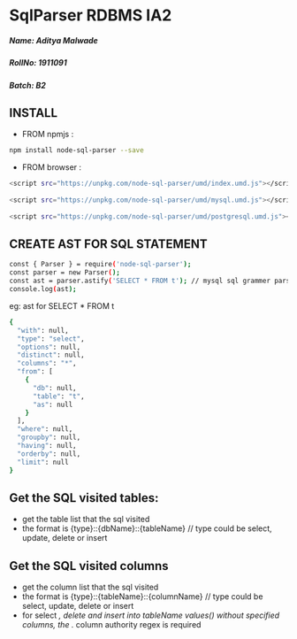 # SqlParser RDBMS IA2 #
#####  Name: Aditya Malwade #####
##### RollNo: 1911091 #####
##### Batch: B2 #####
## INSTALL ##
* FROM npmjs : 
``` bash 
npm install node-sql-parser --save 
```
* FROM browser :
``` bash
<script src="https://unpkg.com/node-sql-parser/umd/index.umd.js"></script>
 
<script src="https://unpkg.com/node-sql-parser/umd/mysql.umd.js"></script>
 
<script src="https://unpkg.com/node-sql-parser/umd/postgresql.umd.js"></script> 
```
## CREATE AST FOR SQL STATEMENT ##
``` bash
const { Parser } = require('node-sql-parser');
const parser = new Parser();
const ast = parser.astify('SELECT * FROM t'); // mysql sql grammer parsed by default
console.log(ast);
```
eg: ast for SELECT * FROM t
``` bash
{
  "with": null,
  "type": "select",
  "options": null,
  "distinct": null,
  "columns": "*",
  "from": [
    {
      "db": null,
      "table": "t",
      "as": null
    }
  ],
  "where": null,
  "groupby": null,
  "having": null,
  "orderby": null,
  "limit": null
}
```
## Get the SQL visited tables: ## 
* get the table list that the sql visited
* the format is {type}::{dbName}::{tableName} // type could be select, update, delete or insert

## Get the SQL visited columns ##
* get the column list that the sql visited
* the format is {type}::{tableName}::{columnName} // type could be select, update, delete or insert
* for select *, delete and insert into tableName values() without specified columns, the .* column authority regex is required
